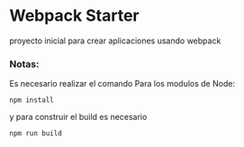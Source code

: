 # Webpack Starter

proyecto inicial para crear aplicaciones usando webpack

### Notas:
Es necesario realizar el comando Para los modulos de Node:

```
npm install
```
y para construir el build es necesario
```
npm run build
```